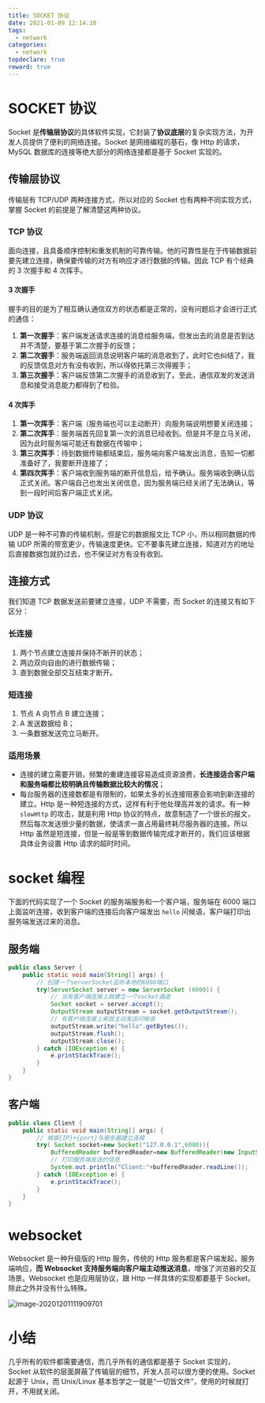 ```yaml
---
title: SOCKET 协议
date: 2021-01-09 12:14:10
tags:
  - network
categories:
  - network
topdeclare: true
reward: true
---
```

# SOCKET 协议

Socket 是**传输层协议**的具体软件实现，它封装了**协议底层**的复杂实现方法，为开发人员提供了便利的网络连接。Socket 是网络编程的基石，像 Http 的请求，MySQL 数据库的连接等绝大部分的网络连接都是基于 Socket 实现的。

##  传输层协议

传输层有 TCP/UDP 两种连接方式，所以对应的 Socket 也有两种不同实现方式，掌握 Socket 的前提是了解清楚这两种协议。

### TCP 协议

面向连接，且具备顺序控制和重发机制的可靠传输。他的可靠性是在于传输数据前要先建立连接，确保要传输的对方有响应才进行数据的传输。因此 TCP 有个经典的 3 次握手和 4 次挥手。

<!--more-->

#### 3 次握手

握手的目的是为了相互确认通信双方的状态都是正常的，没有问题后才会进行正式的通信：

1. **第一次握手**：客户端发送请求连接的消息给服务端，但发出去的消息是否到达并不清楚，要基于第二次握手的反馈；
2. **第二次握手**：服务端返回消息说明客户端的消息收到了，此时它也纠结了，我的反馈信息对方有没有收到，所以得依托第三次得握手；
3. **第三次握手**：客户端反馈第二次握手的消息收到了。至此，通信双发的发送消息和接受消息能力都得到了检验。

#### 4 次挥手

1. **第一次挥手**：客户端（服务端也可以主动断开）向服务端说明想要关闭连接；
2. **第二次挥手**：服务端首先回复第一次的消息已经收到。但是并不是立马关闭，因为此时服务端可能还有数据在传输中；
3. **第三次挥手**：待到数据传输都结束后，服务端向客户端发出消息，告知一切都准备好了，我要断开连接了；
4. **第四次挥手**：客户端收到服务端的断开信息后，给予确认。服务端收到确认后正式关闭。客户端自己也发出关闭信息，因为服务端已经关闭了无法确认，等到一段时间后客户端正式关闭。

### UDP 协议

UDP 是一种不可靠的传输机制，但是它的数据报文比 TCP 小，所以相同数据的传输 UDP 所需的带宽更少，传输速度更快。它不要事先建立连接，知道对方的地址后直接数据包就扔过去，也不保证对方有没有收到。

## 连接方式

我们知道 TCP 数据发送前要建立连接，UDP 不需要，而 Socket 的连接又有如下区分：

### 长连接

1. 两个节点建立连接并保持不断开的状态；
2. 两边双向自由的进行数据传输；
3. 直到数据全部交互结束才断开。

### 短连接

1. 节点 A 向节点 B 建立连接；
2. A 发送数据给 B；
3. 一条数据发送完立马断开。

### 适用场景

- 连接的建立需要开销，频繁的重建连接容易造成资源浪费，**长连接适合客户端和服务端都比较明确且传输数据比较大的情况**；
- 每台服务器的连接数都是有限制的，如果太多的长连接阻塞会影响到新连接的建立。Http 是一种短连接的方式，这样有利于他处理高并发的请求。有一种 `slowHttp` 的攻击，就是利用 Http 协议的特点，故意制造了一个很长的报文，然后每次发送很少量的数据，使请求一直占用最终耗尽服务器的连接。所以 Http 虽然是短连接，但是一般是等到数据传输完成才断开的，我们应该根据具体业务设置 Http 请求的超时时间。

# socket 编程

下面的代码实现了一个 Socket 的服务端服务和一个客户端，服务端在 6000 端口上面监听连接，收到客户端的连接后向客户端发出 `hello` 问候语，客户端打印出服务端发送过来的消息。

## 服务端

```java
public class Server {
    public static void main(String[] args) {
        // 创建一个serverSocket监听本地的6000端口
        try(ServerSocket server = new ServerSocket (6000)) {
            // 当有客户端连接上就建立一个socket通道
            Socket socket = server.accept();
            OutputStream outputStream = socket.getOutputStream();
            // 有客户端连接上来就主动发送问候语
            outputStream.write("hello".getBytes());
            outputStream.flush();
            outputStream.close();
        } catch (IOException e) {
            e.printStackTrace();
        }
    }
}


```

## 客户端

```java
public class Client {
    public static void main(String[] args) {
        // 根据{IP}+{port}与服务器建立连接
        try( Socket socket=new Socket("127.0.0.1",6000)){
            BufferedReader bufferedReader=new BufferedReader(new InputStreamReader(socket.getInputStream()));
            // 打印服务端发送的信息
            System.out.println("Client:"+bufferedReader.readLine());
        } catch (IOException e) {
            e.printStackTrace();
        }
    }
}
```

# websocket

Websocket 是一种升级版的 Http 服务，传统的 Http 服务都是客户端发起，服务端响应，**而 Websocket 支持服务端向客户端主动推送消息**，增强了浏览器的交互场景。Websocket 也是应用层协议，跟 Http 一样具体的实现都要基于 Socket，除此之外并没有什么特殊。

![image-20201201111909701](/zbcn.github.io/assets/postImg/web/HTTP04_SOCKET协议/image-20201201111909701.png)

# 小结

几乎所有的软件都需要通信，而几乎所有的通信都是基于 Socket 实现的，Socket 从软件的层面屏蔽了传输层的细节，开发人员可以很方便的使用。Socket 起源于 Unix，而 Unix/Linux 基本哲学之一就是“一切皆文件”，使用的时候就打开，不用就关闭。